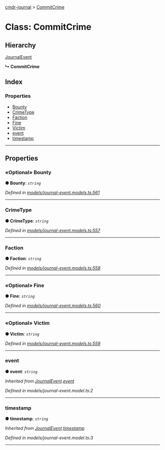 [cmdr-journal](../README.md) > [CommitCrime](../classes/commitcrime.md)



# Class: CommitCrime

## Hierarchy


 [JournalEvent](journalevent.md)

**↳ CommitCrime**







## Index

### Properties

* [Bounty](commitcrime.md#bounty)
* [CrimeType](commitcrime.md#crimetype)
* [Faction](commitcrime.md#faction)
* [Fine](commitcrime.md#fine)
* [Victim](commitcrime.md#victim)
* [event](commitcrime.md#event)
* [timestamp](commitcrime.md#timestamp)



---
## Properties
<a id="bounty"></a>

### «Optional» Bounty

**●  Bounty**:  *`string`* 

*Defined in [models/journal-event.models.ts:561](https://github.com/chrisbruford/cmdr-journal/blob/52f6f4c/src/models/journal-event.models.ts#L561)*





___

<a id="crimetype"></a>

###  CrimeType

**●  CrimeType**:  *`string`* 

*Defined in [models/journal-event.models.ts:557](https://github.com/chrisbruford/cmdr-journal/blob/52f6f4c/src/models/journal-event.models.ts#L557)*





___

<a id="faction"></a>

###  Faction

**●  Faction**:  *`string`* 

*Defined in [models/journal-event.models.ts:558](https://github.com/chrisbruford/cmdr-journal/blob/52f6f4c/src/models/journal-event.models.ts#L558)*





___

<a id="fine"></a>

### «Optional» Fine

**●  Fine**:  *`string`* 

*Defined in [models/journal-event.models.ts:560](https://github.com/chrisbruford/cmdr-journal/blob/52f6f4c/src/models/journal-event.models.ts#L560)*





___

<a id="victim"></a>

### «Optional» Victim

**●  Victim**:  *`string`* 

*Defined in [models/journal-event.models.ts:559](https://github.com/chrisbruford/cmdr-journal/blob/52f6f4c/src/models/journal-event.models.ts#L559)*





___

<a id="event"></a>

###  event

**●  event**:  *`string`* 

*Inherited from [JournalEvent](journalevent.md).[event](journalevent.md#event)*

*Defined in models/journal-event.model.ts:2*





___

<a id="timestamp"></a>

###  timestamp

**●  timestamp**:  *`string`* 

*Inherited from [JournalEvent](journalevent.md).[timestamp](journalevent.md#timestamp)*

*Defined in models/journal-event.model.ts:3*





___


